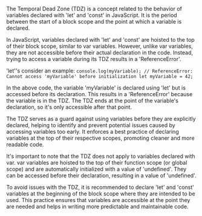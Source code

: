The Temporal Dead Zone (TDZ) is a concept related to the behavior of variables declared with 'let' and 'const' in JavaScript. It is the period between the start of a block scope and the point at which a variable is declared.

In JavaScript, variables declared with 'let' and 'const' are hoisted to the top of their block scope, similar to var variables. However, unlike var variables, they are not accessible before their actual declaration in the code. Instead, trying to access a variable during its TDZ results in a 'ReferenceError'.

'let''s consider an example:
`
console.log(myVariable); // ReferenceError: Cannot access 'myVariable' before initialization
let myVariable = 42;
`

In the above code, the variable 'myVariable' is declared using 'let' but is accessed before its declaration. This results in a 'ReferenceError' because the variable is in the TDZ. The TDZ ends at the point of the variable's declaration, so it's only accessible after that point.

The TDZ serves as a guard against using variables before they are explicitly declared, helping to identify and prevent potential issues caused by accessing variables too early. It enforces a best practice of declaring variables at the top of their respective scopes, promoting cleaner and more readable code.

It's important to note that the TDZ does not apply to variables declared with var. var variables are hoisted to the top of their function scope (or global scope) and are automatically initialized with a value of 'undefined'. They can be accessed before their declaration, resulting in a value of 'undefined'.

To avoid issues with the TDZ, it is recommended to declare 'let' and 'const' variables at the beginning of the block scope where they are intended to be used. This practice ensures that variables are accessible at the point they are needed and helps in writing more predictable and maintainable code.



